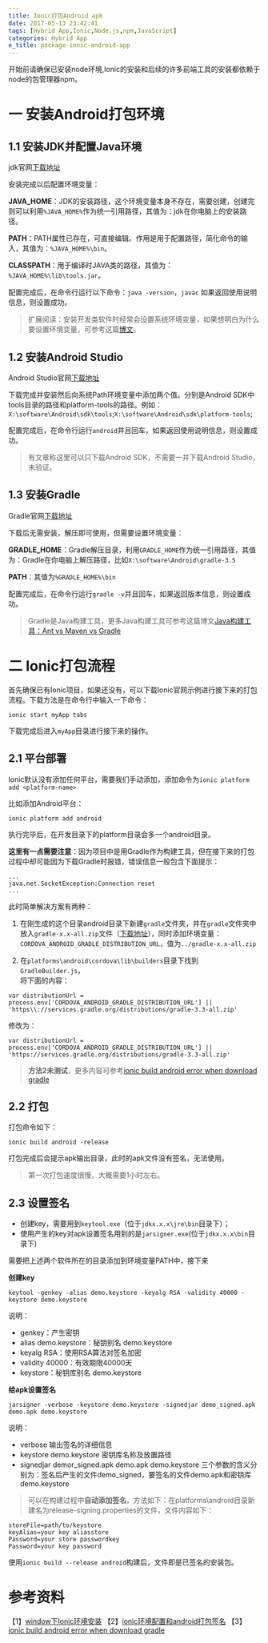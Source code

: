 ```yaml
---
title: Ionic打包Android apk
date: 2017-05-13 23:42:41
tags: [Hybrid App,Ionic,Node.js,npm,JavaScript]
categories: Hybrid App
e_title: package-ionic-android-app
---
```


开始前请确保已安装node环境,Ionic的安装和后续的许多前端工具的安装都依赖于node的包管理器npm。

# 一 安装Android打包环境   

## 1.1 安装JDK并配置Java环境   

jdk官网[下载地址](http://www.oracle.com/technetwork/java/javase/downloads/jdk8-downloads-2133151.html)   

安装完成以后配置环境变量：   

**JAVA_HOME**：JDK的安装路径，这个环境变量本身不存在，需要创建，创建完则可以利用`%JAVA_HOME%`作为统一引用路径，其值为：jdk在你电脑上的安装路径。   

**PATH**：PATH属性已存在，可直接编辑。作用是用于配置路径，简化命令的输入，其值为：`%JAVA_HOME%\bin`。   

**CLASSPATH**：用于编译时JAVA类的路径，其值为：`%JAVA_HOME%\lib\tools.jar`。   

配置完成后，在命令行运行以下命令：`java -version`，`javac` 如果返回使用说明信息，则设置成功。   

> 扩展阅读：安装开发类软件时经常会设置系统环境变量，如果想明白为什么要设置环境变量，可参考这篇[博文](http://www.cnblogs.com/zoupeiyang/p/4034517.html#2)。   

## 1.2 安装Android Studio   

Android Studio官网[下载地址](https://developer.android.com/studio/index.html)   

下载完成并安装然后向系统Path环境变量中添加两个值。分别是Android SDK中tools目录的路径和platform-tools的路径。例如：`X:\software\Android\sdk\tools`;`X:\software\Android\sdk\platform-tools`;   

配置完成后，在命令行运行`android`并且回车，如果返回使用说明信息，则设置成功。   

> 有文章称这里可以只下载Android SDK，不需要一并下载Android Studio，未验证。   

## 1.3 安装Gradle

Gradle官网[下载地址](https://services.gradle.org/distributions/)   

下载后无需安装，解压即可使用，但需要设置环境变量：   

**GRADLE_HOME**：Gradle解压目录，利用`GRADLE_HOME`作为统一引用路径，其值为：Gradle在你电脑上解压路径，比如`X:\software\Android\gradle-3.5`   

**PATH**：其值为`%GRADLE_HOME%\bin`   

配置完成后，在命令行运行`gradle -v`并且回车，如果返回版本信息，则设置成功。   

> Gradle是Java构建工具，更多Java构建工具可参考这篇博文[Java构建工具：Ant vs Maven vs Gradle](http://blog.csdn.net/napolunyishi/article/details/39345995)

# 二 Ionic打包流程

首先确保已有Ionic项目，如果还没有，可以下载Ionic官网示例进行接下来的打包流程。下载方法是在命令行中输入一下命令：   

```bazaar
ionic start myApp tabs
```

下载完成后进入`myApp`目录进行接下来的操作。   

## 2.1 平台部署

Ionic默认没有添加任何平台，需要我们手动添加，添加命令为`ionic platform add <platform-name>`   

比如添加Android平台：   

```bazaar
ionic platform add android
```

执行完毕后，在开发目录下的platform目录会多一个android目录。   

**这里有一点需要注意**：因为项目中是用Gradle作为构建工具，但在接下来的打包过程中却可能因为下载Gradle时报错，错误信息一般包含下面提示：   

```bazaar
...
java.net.SocketException:Connection reset
...
```

此时简单解决方案有两种：   

1. 在刚生成的这个目录android目录下新建`gradle`文件夹，并在`gradle`文件夹中放入`gradle-x.x-all.zip`文件（[下载地址](https://services.gradle.org/distributions/)），同时添加环境变量：`CORDOVA_ANDROID_GRADLE_DISTRIBUTION_URL`，值为`../gradle-x.x-all.zip`   

2. 在`platforms\android\cordova\lib\builders`目录下找到`GradleBuilder.js`，   
将下面的内容：
  ```bazaar
  var distributionUrl = process.env['CORDOVA_ANDROID_GRADLE_DISTRIBUTION_URL'] || 'https\\://services.gradle.org/distributions/gradle-3.3-all.zip'
  ```
  修改为：
  ```bazaar
  var distributionUrl = process.env['CORDOVA_ANDROID_GRADLE_DISTRIBUTION_URL'] || 'https://services.gradle.org/distributions/gradle-3.3-all.zip'
  ```

> **方法2未测试**，更多内容可参考[ionic build android error when download gradle](http://stackoverflow.com/questions/29874564/ionic-build-android-error-when-download-gradle)   

## 2.2 打包  

打包命令如下：   

```bazaar
ionic build android -release
```

打包完成后会提示apk输出目录，此时的apk文件没有签名，无法使用。

> 第一次打包速度很慢，大概需要1小时左右。

## 2.3 设置签名   

- 创建key，需要用到`keytool.exe`（位于`jdkx.x.x\jre\bin`目录下）；   
- 使用产生的key对apk设置签名用到的是`jarsigner.exe`(位于`jdkx.x.x\bin`目录下)   

需要把上述两个软件所在的目录添加到环境变量PATH中，接下来   

**创建key**

```bazaar
keytool -genkey -alias demo.keystore -keyalg RSA -validity 40000 -keystore demo.keystore
```

说明：
- genkey：产生密钥
- alias demo.keystore：秘钥别名 demo.keystore
- keyalg RSA：使用RSA算法对签名加密
- validity 40000：有效期限40000天
- keystore：秘钥库别名 demo.keystore

**给apk设置签名**

```bazaar
jarsigner -verbose -keystore demo.keystore -signedjar demo_signed.apk demo.apk demo.keystore
```

说明：
- verbose 输出签名的详细信息
- keystore demo.keystore 密钥库名称及放置路径
- signedjar demor_signed.apk demo.apk demo.keystore 三个参数的含义分别为：签名后产生的文件demo_signed，要签名的文件demo.apk和密钥库demo.keystore

> 可以在构建过程中**自动添加签名**，方法如下：在platforms\android目录新建名为release-signing.properties的文件，文件内容如下：   
  ```bazaar
  storeFile=path/to/keystore
  keyAlias=your key aliasstore
  Password=your store passwordkey
  Password=your key password
  ```
  使用`ionic build --release android`构建后，文件即是已签名的安装包。

# 参考资料
【1】[window下Ionic环境安装](http://www.cnblogs.com/shikelong/p/4480975.html)
【2】[ionic环境配置和android打包签名](http://www.jianshu.com/p/0588510fbb97)
【3】[ionic build android error when download gradle](http://stackoverflow.com/questions/29874564/ionic-build-android-error-when-download-gradle)
